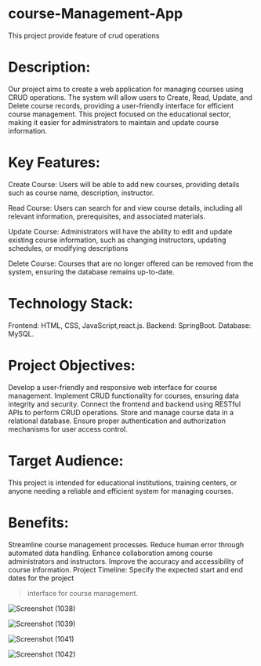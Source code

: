# course-Management-App
This project provide feature of crud operations

# Description:
Our project aims to create a web application for managing courses using CRUD operations. The system will allow users to Create, Read, Update, and Delete course records,
providing a user-friendly interface for efficient course management. This project focused on the educational sector, making it easier for administrators to maintain and update course information.

# Key Features:

Create Course: Users will be able to add new courses, providing details such as course name, description, instructor.

Read Course: Users can search for and view course details, including all relevant information, prerequisites, and associated materials.

Update Course: Administrators will have the ability to edit and update existing course information, such as changing instructors, updating schedules, or modifying descriptions

Delete Course: Courses that are no longer offered can be removed from the system, ensuring the database remains up-to-date.

# Technology Stack:

Frontend: HTML, CSS, JavaScript,react.js.
Backend: SpringBoot.
Database: MySQL.

# Project Objectives:

Develop a user-friendly and responsive web interface for course management.
Implement CRUD functionality for courses, ensuring data integrity and security.
Connect the frontend and backend using RESTful APIs to perform CRUD operations.
Store and manage course data in a relational database. Ensure proper authentication 
and authorization mechanisms for user access control.

# Target Audience:
This project is intended for educational institutions, training centers, or anyone needing a reliable and efficient system for managing courses.

# Benefits:

Streamline course management processes.
Reduce human error through automated data handling.
Enhance collaboration among course administrators and instructors.
Improve the accuracy and accessibility of course information.
Project Timeline:
Specify the expected start and end dates for the project

> interface for course management.


![Screenshot (1038)](https://github.com/pranavsinghdbg/course-Management-App/assets/141660425/742e24d5-e3b1-47ad-aec6-f9ba2127ba1a)


![Screenshot (1039)](https://github.com/pranavsinghdbg/course-Management-App/assets/141660425/116afcfa-c0ee-4e5a-a59c-750285533164)


![Screenshot (1041)](https://github.com/pranavsinghdbg/course-Management-App/assets/141660425/bdc5f60e-ba05-489d-b2a0-3c0fa6f4484b)


![Screenshot (1042)](https://github.com/pranavsinghdbg/course-Management-App/assets/141660425/70431f73-1de5-4dc7-b89e-4984f26a3a1a)





